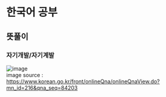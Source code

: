 # 한국어 공부
## 뜻풀이
### 자기개발/자기계발
![image](https://user-images.githubusercontent.com/44331989/139797351-7b2e27b6-0570-475a-a7f7-3f2f3761a480.png) <br>
image source : https://www.korean.go.kr/front/onlineQna/onlineQnaView.do?mn_id=216&qna_seq=84203 <br>
